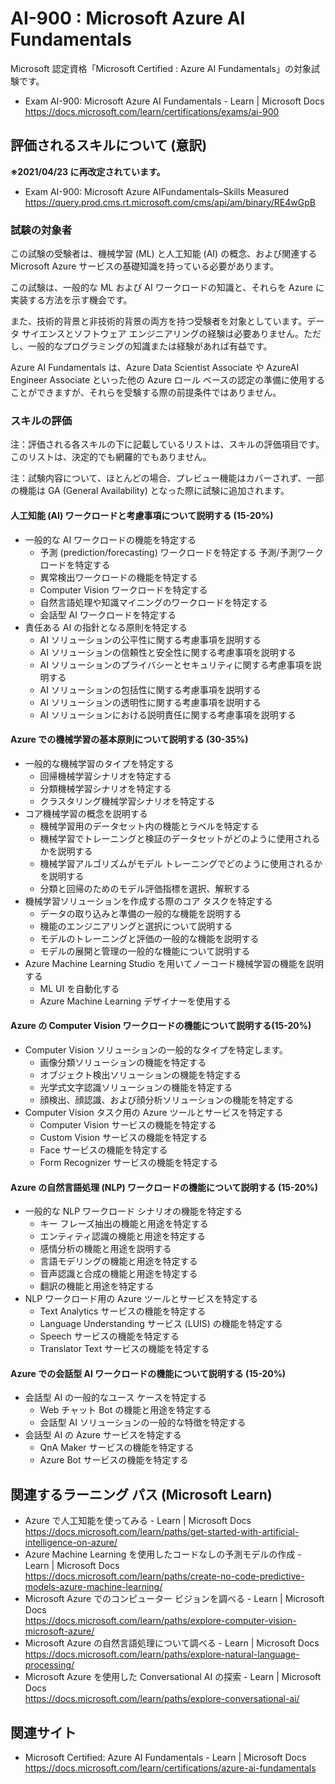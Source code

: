 # AI-900 : Microsoft Azure AI Fundamentals
Microsoft 認定資格「Microsoft Certified : Azure AI Fundamentals」の対象試験です。
- Exam AI-900: Microsoft Azure AI Fundamentals - Learn | Microsoft Docs  
https://docs.microsoft.com/learn/certifications/exams/ai-900

## 評価されるスキルについて (意訳)
**※2021/04/23 に再改定されています。**
- Exam AI-900: Microsoft Azure AIFundamentals–Skills Measured  
https://query.prod.cms.rt.microsoft.com/cms/api/am/binary/RE4wGpB

### 試験の対象者
この試験の受験者は、機械学習 (ML) と人工知能 (AI) の概念、および関連する Microsoft Azure サービスの基礎知識を持っている必要があります。

この試験は、一般的な ML および AI ワークロードの知識と、それらを Azure に実装する方法を示す機会です。

また、技術的背景と非技術的背景の両方を持つ受験者を対象としています。データ サイエンスとソフトウェア エンジニアリングの経験は必要ありません。ただし、一般的なプログラミングの知識または経験があれば有益です。

Azure AI Fundamentals は、Azure Data Scientist Associate や AzureAI Engineer Associate といった他の Azure ロール ベースの認定の準備に使用することができますが、それらを受験する際の前提条件ではありません。

### スキルの評価
注：評価される各スキルの下に記載しているリストは、スキルの評価項目です。このリストは、決定的でも網羅的でもありません。

注：試験内容について、ほとんどの場合、プレビュー機能はカバーされず、一部の機能は GA (General Availability) となった際に試験に追加されます。

#### 人工知能 (AI) ワークロードと考慮事項について説明する (15-20%)
- 一般的な AI ワークロードの機能を特定する
  - 予測 (prediction/forecasting) ワークロードを特定する
  予測/予測ワークロードを特定する
  - 異常検出ワークロードの機能を特定する
  - Computer Vision ワークロードを特定する
  - 自然言語処理や知識マイニングのワークロードを特定する
  - 会話型 AI ワークロードを特定する
- 責任ある AI の指針となる原則を特定する
  - AI ソリューションの公平性に関する考慮事項を説明する
  - AI ソリューションの信頼性と安全性に関する考慮事項を説明する
  - AI ソリューションのプライバシーとセキュリティに関する考慮事項を説明する
  - AI ソリューションの包括性に関する考慮事項を説明する
  - AI ソリューションの透明性に関する考慮事項を説明する
  - AI ソリューションにおける説明責任に関する考慮事項を説明する
#### Azure での機械学習の基本原則について説明する (30-35%)
- 一般的な機械学習のタイプを特定する
  - 回帰機械学習シナリオを特定する
  - 分類機械学習シナリオを特定する
  - クラスタリング機械学習シナリオを特定する
- コア機械学習の概念を説明する
  - 機械学習用のデータセット内の機能とラベルを特定する
  - 機械学習でトレーニングと検証のデータセットがどのように使用されるかを説明する
  - 機械学習アルゴリズムがモデル トレーニングでどのように使用されるかを説明する
  - 分類と回帰のためのモデル評価指標を選択、解釈する
- 機械学習ソリューションを作成する際のコア タスクを特定する
  -  データの取り込みと準備の一般的な機能を説明する
  - 機能のエンジニアリングと選択について説明する
  - モデルのトレーニングと評価の一般的な機能を説明する
  - モデルの展開と管理の一般的な機能について説明する
- Azure Machine Learning Studio を用いてノーコード機械学習の機能を説明する
  - ML UI を自動化する
  - Azure Machine Learning デザイナーを使用する
#### Azure の Computer Vision ワークロードの機能について説明する(15-20%)
- Computer Vision ソリューションの一般的なタイプを特定します。
  - 画像分類ソリューションの機能を特定する
  - オブジェクト検出ソリューションの機能を特定する
  - 光学式文字認識ソリューションの機能を特定する
  - 顔検出、顔認識、および顔分析ソリューションの機能を特定する
- Computer Vision タスク用の Azure ツールとサービスを特定する
  - Computer Vision サービスの機能を特定する
  - Custom Vision サービスの機能を特定する
  - Face サービスの機能を特定する
  - Form Recognizer サービスの機能を特定する
#### Azure の自然言語処理 (NLP) ワークロードの機能について説明する (15-20%)
- 一般的な NLP ワークロード シナリオの機能を特定する
  - キー フレーズ抽出の機能と用途を特定する
  - エンティティ認識の機能と用途を特定する
  - 感情分析の機能と用途を説明する
  - 言語モデリングの機能と用途を特定する
  - 音声認識と合成の機能と用途を特定する
  - 翻訳の機能と用途を特定する
- NLP ワークロード用の Azure ツールとサービスを特定する
  - Text Analytics サービスの機能を特定する
  - Language Understanding サービス (LUIS) の機能を特定する
  - Speech サービスの機能を特定する
  - Translator Text サービスの機能を特定する
#### Azure での会話型 AI ワークロードの機能について説明する (15-20%)
- 会話型 AI の一般的なユース ケースを特定する
  - Web チャット Bot の機能と用途を特定する
  - 会話型 AI ソリューションの一般的な特徴を特定する
- 会話型 AI の Azure サービスを特定する
  - QnA Maker サービスの機能を特定する
  - Azure Bot サービスの機能を特定する

## 関連するラーニング パス (Microsoft Learn)
- Azure で人工知能を使ってみる - Learn | Microsoft Docs  
https://docs.microsoft.com/learn/paths/get-started-with-artificial-intelligence-on-azure/
- Azure Machine Learning を使用したコードなしの予測モデルの作成 - Learn | Microsoft Docs  
https://docs.microsoft.com/learn/paths/create-no-code-predictive-models-azure-machine-learning/
- Microsoft Azure でのコンピューター ビジョンを調べる - Learn | Microsoft Docs  
https://docs.microsoft.com/learn/paths/explore-computer-vision-microsoft-azure/
- Microsoft Azure の自然言語処理について調べる - Learn | Microsoft Docs  
https://docs.microsoft.com/learn/paths/explore-natural-language-processing/
- Microsoft Azure を使用した Conversational AI の探索 - Learn | Microsoft Docs  
https://docs.microsoft.com/learn/paths/explore-conversational-ai/

## 関連サイト
- Microsoft Certified: Azure AI Fundamentals - Learn | Microsoft Docs  
https://docs.microsoft.com/learn/certifications/azure-ai-fundamentals

